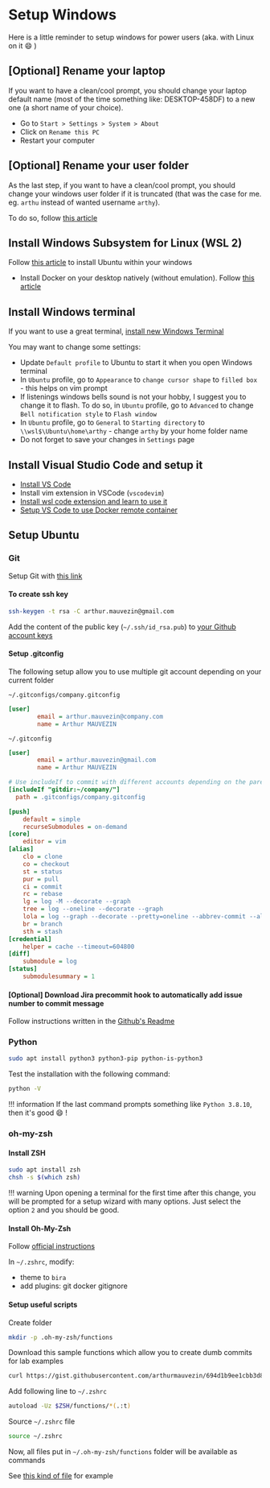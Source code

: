 # Setup Windows

Here is a little reminder to setup windows for power users (aka. with Linux on it :smile: )

## [Optional] Rename your laptop
If you want to have a clean/cool prompt, you should change your laptop default name (most of the time something like: DESKTOP-458DF)  to a new one (a short name of your choice).

* Go to `Start > Settings > System > About`
* Click on `Rename this PC`
* Restart your computer

## [Optional] Rename your user folder
As the last step, if you want to have a clean/cool prompt, you should change your windows user folder if it is truncated (that was the case for me. eg. `arthu` instead of wanted username `arthy`).

To do so, follow [this article](https://www.minitool.com/news/change-user-folder-name-windows-10.html)

## Install Windows Subsystem for Linux (WSL 2)
Follow [this article](https://docs.microsoft.com/en-us/windows/wsl/install-win10) to install Ubuntu within your windows

* Install Docker on your desktop natively (without emulation). Follow [this article](https://docs.docker.com/docker-for-windows/wsl/)

## Install Windows terminal
If you want to use a great terminal, [install new Windows Terminal](https://docs.microsoft.com/en-us/windows/terminal/get-started)

You may want to change some settings:

* Update `Default profile` to Ubuntu to start it when you open Windows terminal
* In `Ubuntu` profile, go to `Appearance` to `change cursor shape` to `filled box` - this helps on vim prompt
* If listenings windows bells sound is not your hobby, I suggest you to change it to flash. To do so, in `Ubuntu` profile, go to `Advanced` to change `Bell notification style` to `Flash window`
* In `Ubuntu` profile, go to `General` to `Starting directory` to `\\wsl$\Ubuntu\home\arthy` - change `arthy` by your home folder name
* Do not forget to save your changes in `Settings` page

## Install Visual Studio Code and setup it
* [Install VS Code](https://code.visualstudio.com/docs/?dv=win)
* Install vim extension in VSCode (`vscodevim`)
* [Install wsl code extension and learn to use it](https://docs.microsoft.com/en-us/windows/wsl/tutorials/wsl-vscode)
* [Setup VS Code to use Docker remote container](https://docs.microsoft.com/en-us/windows/wsl/tutorials/wsl-containers)

## Setup Ubuntu
### Git
Setup Git with [this link](https://docs.microsoft.com/en-us/windows/wsl/tutorials/wsl-git)

#### To create ssh key
```bash
ssh-keygen -t rsa -C arthur.mauvezin@gmail.com
```

Add the content of the public key (`~/.ssh/id_rsa.pub`) to [your Github account keys](https://github.com/settings/keys)

#### Setup .gitconfig
The following setup allow you to use multiple git account depending on your current folder

`~/.gitconfigs/company.gitconfig`
```ini
[user]
        email = arthur.mauvezin@company.com
        name = Arthur MAUVEZIN
```

`~/.gitconfig`
```ini
[user]
        email = arthur.mauvezin@gmail.com
        name = Arthur MAUVEZIN

# Use includeIf to commit with different accounts depending on the parent folder
[includeIf "gitdir:~/company/"]
  path = .gitconfigs/company.gitconfig

[push]
	default = simple
	recurseSubmodules = on-demand
[core]
	editor = vim
[alias]
	clo = clone
	co = checkout
	st = status
	pur = pull
	ci = commit
	rc = rebase
	lg = log -M --decorate --graph
	tree = log --oneline --decorate --graph
	lola = log --graph --decorate --pretty=oneline --abbrev-commit --all
	br = branch
	sth = stash
[credential]
	helper = cache --timeout=604800
[diff]
	submodule = log
[status]
	submodulesummary = 1
```

#### [Optional] Download Jira precommit hook to automatically add issue number to commit message

Follow instructions written in the [Github's Readme](https://github.com/arthurmauvezin/git-hooks-prepare-commit-jira)

### Python
```bash
sudo apt install python3 python3-pip python-is-python3
```

Test the installation with the following command:
```bash
python -V
```

!!! information
    If the last command prompts something like `Python 3.8.10`, then it's good :smile: !

### oh-my-zsh

#### Install ZSH
```bash
sudo apt install zsh
chsh -s $(which zsh)
```

!!! warning
    Upon opening a terminal for the first time after this change, you will be prompted for a setup wizard with many options. Just select the option `2` and you should be good.

#### Install Oh-My-Zsh

Follow [official instructions](https://ohmyz.sh/#install)

In `~/.zshrc`, modify:

* theme to `bira`
* add plugins: git docker gitignore

#### Setup useful scripts
Create folder
```bash
mkdir -p .oh-my-zsh/functions
```

Download this sample functions which allow you to create dumb commits for lab examples
```bash
curl https://gist.githubusercontent.com/arthurmauvezin/694d1b9ee1cbb3d82b40d0f05f0238a4/raw/e351f77657f442d86ae8d691ea6f8811df0962b1/gencommit -o .oh-my-zsh/functions/gencommit
```

Add following line to `~/.zshrc`
```bash
autoload -Uz $ZSH/functions/*(.:t)
```

Source `~/.zshrc` file
```bash
source ~/.zshrc
```

Now, all files put in `~/.oh-my-zsh/functions` folder will be available as commands

See [this kind of file](https://gist.github.com/arthurmauvezin/694d1b9ee1cbb3d82b40d0f05f0238a4) for example




